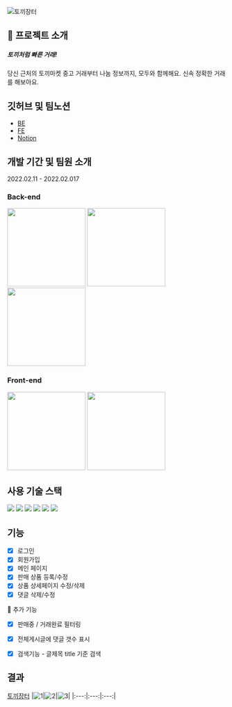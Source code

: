 ![토끼장터](https://www.notion.so/image/https%3A%2F%2Fs3-us-west-2.amazonaws.com%2Fsecure.notion-static.com%2F9e680b3d-860c-491b-8ba8-062c03b9b7c3%2Flogo2.png?table=block&id=c92fe78a-b9e4-4a5f-b8d4-3e6b044e65d4&spaceId=c4a58787-6451-44b1-a89e-57209eda852b&width=2000&userId=4183a253-f057-4617-8b7a-46b310e00823&cache=v2)

## 🤷 프로젝트 소개
##### 토끼처럼 빠른 거래!  
당신 근처의 토끼마켓 중고 거래부터 나눔 정보까지, 모두와 함께해요.
신속 정확한 거래를 해보아요.


## 깃허브 및 팀노션
 - [BE](https://github.com/daonez/rabbitMarket_BE)
 - [FE](https://github.com/clappingmin/rabbitMarket_FE)
 - [Notion](https://www.notion.so/17ff16d892c54f32810e0d41a39b19de)

## 개발 기간 및 팀원 소개
2022.02.11 - 2022.02.017

### Back-end
<a href="https://github.com/daonez"><img width="180"  src="https://img.shields.io/static/v1?label=Node.js&message=Francisco Choi&color=08CE5D&style=for-the-badge&>"/></a> <a href="https://github.com/Sinclebear"><img width="180"  src="https://img.shields.io/static/v1?label=Node.js&message=Sanghyuk Jin&color=08CE5D&style=for-the-badge&>"/></a> <a href="https://github.com/bgg01555"><img width="180"  src="https://img.shields.io/static/v1?label=Node.js&message=Juhyeon Yu&color=08CE5D&style=for-the-badge&>"/></a>

### Front-end
<a href="https://github.com/clappingmin"><img width="180"  src="https://img.shields.io/static/v1?label=React&message=Sumin Park&color=61dafb&style=for-the-badge&>"/></a> <a href="https://github.com/Junparkk"><img width="180"  src="https://img.shields.io/static/v1?label=React&message=HyoJun Park&color=61dafb&style=for-the-badge&>"/></a>


## 사용 기술 스택

<img src="https://img.shields.io/badge/HTML5-E34F26?style=for-the-badge&logo=HTML5&logoColor=white"/> <img src="https://img.shields.io/badge/CSS3-1572B6?style=for-the-badge&logo=CSS3&logoColor=white"/> <img src="https://img.shields.io/badge/JavaScript-F7DF1E?style=for-the-badge&logo=JavaScript&logoColor=black"/> <img src="https://img.shields.io/badge/React-61DAFB?style=for-the-badge&logo=React&logoColor=black"/> <img src="https://img.shields.io/badge/Redux-764ABC?style=for-the-badge&logo=Redux&logoColor=white"/> <img src="https://img.shields.io/badge/Amazon S3-569A31?style=for-the-badge&logo=Amazon S3&logoColor=white"/>

## 기능

- [x] 로그인
- [x] 회원가입
- [x] 메인 페이지
- [x] 판매 상품 등록/수정
- [x] 상품 상세페이지 수정/삭제
- [x] 댓글 삭제/수정

🥕 추가 기능
 - [x] 판매중 / 거래완료 필터링
 - [x] 전체게시글에 댓글 갯수 표시
 - [x] 검색기능 - 글제목 title 기준 검색


## 결과

[토끼장터](http://hanghae99-rabbitmarket.s3-website.ap-northeast-2.amazonaws.com/)
|![1](https://user-images.githubusercontent.com/82128525/154482059-cf314bbf-a71d-4f74-9f1a-5b1d404d6de3.gif)|![2](https://user-images.githubusercontent.com/82128525/154482798-85769583-8dcc-4a97-9ed4-81018b92de9d.gif)|![3](https://user-images.githubusercontent.com/82128525/154483293-18ee1142-2ca8-4b48-abfd-ba73791078a4.gif)|
|:---:|:---:|:---:|
